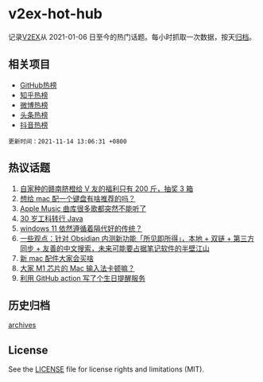 # v2ex-hot-hub

 记录[V2EX](https://www.v2ex.com/)从 2021-01-06 日至今的热门话题。每小时抓取一次数据，按天[归档](archives)。
 
 ## 相关项目

- [GitHub热榜](https://github.com/lonnyzhang423/github-hot-hub)
- [知乎热榜](https://github.com/lonnyzhang423/zhihu-hot-hub)
- [微博热榜](https://github.com/lonnyzhang423/weibo-hot-hub)
- [头条热榜](https://github.com/lonnyzhang423/toutiao-hot-hub)
- [抖音热榜](https://github.com/lonnyzhang423/douyin-hot-hub)


 `更新时间：2021-11-14 13:06:31 +0800`

## 热议话题

1. [自家种的赣南脐橙给 V 友的福利只有 200 斤，抽奖 3 箱](https://www.v2ex.com/t/815182)
1. [想给 mac 配一个键盘有啥推荐的吗？](https://www.v2ex.com/t/815125)
1. [Apple Music 曲库很多歌都突然不能听了](https://www.v2ex.com/t/815140)
1. [30 岁工科转行 Java](https://www.v2ex.com/t/815118)
1. [windows 11 依然遵循着隔代好的传统？](https://www.v2ex.com/t/815150)
1. [一些观点：针对 Obsidian 内测新功能「所见即所得」，本地 + 双链 + 第三方同步 + 友善的中文搜索，未来可能要占据笔记软件的半壁江山](https://www.v2ex.com/t/815143)
1. [新 mac 配件大家会买啥](https://www.v2ex.com/t/815158)
1. [大家 M1 芯片的 Mac 输入法卡顿嘛？](https://www.v2ex.com/t/815139)
1. [利用 GitHub action 写了个生日提醒服务](https://www.v2ex.com/t/815160)

## 历史归档

[archives](archives)

## License

See the [LICENSE](LICENSE) file for license rights and limitations (MIT).
